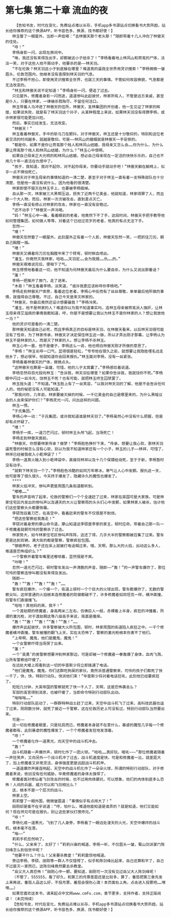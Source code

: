 # 第七集 第二十章 流血的夜
        【告知书友，时代在变化，免费站点难以长存，手机app多书源站点切换看书大势所趋，站长给你推荐的这个换源APP，听书音色多、换源、找书都好使！】
       林玉瞥了一眼屋外，当即一声低喝：“去林傲天那个老头那！”随即带着十几人冲向了林傲天的住处。
       “呼！”
       李杨身影一闪，出现在房间中。
       “唉，我还没有来得及出手，却都被这小子给杀了！”李杨看着地上林风山和蒋鸾的尸体，淡淡一笑，对于这些人他不屑动手，他要杀的是——林天羽。
       “不在伦敦？林天羽这小子到底躲在哪里？难道真的逼我全世界用灵识搜索！”李杨微微一皱眉头，伦敦范围内，他根本没有查探到林天羽的气息。
       不过李杨不担心，即使用灵识搜索全世界，也就三天的事情。不管如何改容换貌，气息都是无法改变的。
       “林玉和林傲天说不定知道！”李杨身形一闪，便追了过去。
       只见屋外，修魔者身影一闪而逝，道道惨叫此起彼伏，林家所有人，不管是远方亲戚，甚至是仆人，只要在林家，一律被杀戮殆尽，不留任何活口。
       林玉带着人马冲进了林傲天的住所，林傲天，圣林集团的开创者，他一生见证了林家的辉煌，如果说失败，就是有了林天羽这个孙子，从某种程度上来说，如果林天羽没有得罪李杨，或许林家很可能更加兴旺。
       然后，事实已经发生，无法改变。
       “林傲天！”
       林玉看着林傲天，手中的斩马刀在颤抖，对于林傲天，林玉还是十分敬仰的，特别和这位老者交流的时间越多，就越是敬仰。可是——林风山的婚姻就是林傲天一手安排的。
       “都是你，如果不是你让蒋鸾那个贱人和林风山结婚，我母亲又怎么会……你为什么，为什么要让蒋鸾那个贱人和林风山结婚，为什么？”林玉心中恨啊。
       如果自己母亲正大光明的和林风山结婚，想必自己母亲现在一定活的快快乐乐的，自己也不用几十年一直活在仇恨中了。
       “孩子，我知道，我对不起你，对不起你母亲，你要动手就动手吧！”林傲天躺在躺椅上，似乎一点不惧怕死亡。
       林傲天对于林玉母亲的事情知道的一清二楚，甚至于对于林玉一直有着一支特殊部队也十分清楚，但是他一直没有说什么，因为他看的很清楚。
       林家即使不毁灭在林玉手上，也要被李杨毁掉。
       自从那一次，林家被三大黑帮压迫，损失了近两千亿美金，他就知道，林家得罪了人，而且是一个大人物，而后，林家一次次被攻击，直到差点灭亡。
       李杨一直没有停止对林家的攻击，林家也一直没有安稳过。
       “还不动手？”林傲天一声冷喝。
       “妈！”林玉心中一痛，看着眼前的老者，他竟然下不了手，这段时间，林傲天手把手教导他如何管理集团，如何做人等等，对着这个已经过百岁的老者，他真的有点无法下手。
       忽然——
       “噗！”
       林傲天忽然瞥了一眼屋外，此刻屋外正有着一个人影，林傲天忽然一笑，一把抓住刀刃，朝自己胸膛一插。
       “噗！”
       林傲天又横着将刀刃在胸膛中来了个转弯，顿时鲜血喷出。
       “潘玉，你竟然灭我林家，哈哈……天羽定……会为我报……仇……的。”
       林傲天艰难说完后，便咽下了气。
       林玉愣愣地看着这一切，他不知道为何林傲天最后为什么要自杀，为什么又说出那番话？
       “蓬！”
       李杨一把推开了房门，走了进来。
       “木易！”林玉看着李杨，淡笑道，“或许我更应该称呼你李杨吧。”
       李杨走到林傲天尸体旁，看着这位老者，李杨心中反而有了丝丝尊敬，单单最后他所做的事情，就值得自己尊敬。不过，自己今天是来灭林家的。
       “林傲天，你最后竟然还设计想要骗我？”李杨冷笑。
       “潘玉，他不是林家的人？难道你以为我不知道事实吗，连林玉母亲被蒋鸾派人强奸，让林玉母亲得艾滋病的事情我都知道，哼，你是不是想要让我以为林玉不是你林家的人？想让我放他一马？”
       他的灵识可是看的一清二楚。
       那林傲天知道自己必死，而且李杨真正的目标是林天羽，在林傲天看来，以后林天羽很可能没有了性命，为了林家传承，林傲天才决定保住林玉这一脉，所以才弄出刚才那幕，让李杨认为林玉不是林家的人，而是灭了林家的人。想让李杨不杀林玉。
       林玉心中一震，他不是傻子，李杨这么一说，他也明白林傲天刚才所做的意思了。
       “李杨！”林玉长呼一口气，显得很是轻松，“爷爷他在很久之前，就想要让我隐姓埋名远走他乡了，想必很早，他就知道你会回来报仇。”林玉面对李杨，没有一丝紧张。
       李杨看着林傲天的尸体，微微点头。
       “这林傲天也算是一枭雄，可惜，他的儿子太窝囊了。”李杨感叹着说道。
       李杨忽然将目光投向林玉：“告诉我，林天羽在哪里？如果你告诉我，我就饶你不死。”李杨眼中闪过一丝冷光，饶林玉不死？也有可能，就把林玉终生囚禁罢了。
       林玉摇头道：“不知道。”林玉脸上有了一丝笑容，“以我对林天羽的了解，他是不会告诉任何人的，他的秘密没有人可能知道。”
       “那我问你，几年前，林家要被灭掉的时候，一千亿美金的自己是哪里来的，为什么黑暗议会的人会来保护你们？”李杨灵光一闪，问出这样的问题。
       林玉一愣。
       “于氏集团。”
       李杨心中一动：“于氏集团，或许我知道谁是林天羽了。”李杨虽然心中没有什么把握，但是却有点怀疑了。
       “噗！”
       李杨手一挥，一道刀芒闪过，顿时林玉头颅飞起，当场死亡！
       李杨走到林傲天面前。
       “林傲天，你想要林家传承？做梦！”李杨脸色狰狞下来，“传承，想要让我心软，那林天羽逼死雪的时候怎么没有心软，别以为我不知道林家还有一个小子，林玉的儿子——林祥，可惜了，林祥已经被我收入小乾坤袋了！”
       李杨一道真火输入到小乾坤袋中，直接将林祥以及十几个保镖给烧死，至于于新，李杨暂时没有动手。
       “就剩下林天羽一个了。”李杨脸色冷酷的如同万年寒冰，寒气让人心中发颤。报仇这一天，他可是等了很久很久，今天终于爆发了，隐藏许久的魔性也爆发了。
       ****
       林家火焰冲天，惨叫声更是周围几条街道都听到。
       “嘟嘟……”
       警车的声音响了起来，伦敦的警察们一个个全速赶了过来，林家在英国可是大家族，可是林家住宅区内发出的惨叫声以及通天的大火让警察局的头头们心中发颤，如果林家人被杀，估计他们这些警察头头都要倒霉。
       李硕驾驭着刀芒，在高空中，看着赶来的警车不仅很是不耐烦。
       “把这些警察给我轰走！”
       李硕对着身旁的摩山命令道，摩山知道这李硕是李家的家主，顿时应命，带着自己那一队一千修魔者就朝可怜的警察杀了过去。
       林家势大，如今林家住宅区惨叫声阵阵，这还了得，几乎大半的警察都被召集了过来。警车更是达到百辆，满大街的都是警察，警察疯狂包围。
       “够娘养的，老子还在床上就被打电话喊过来，哦，天啊，那么大的火焰，出动这么多人，难道是恐怖组织么？”
       一个警察开着警车嘴里还嘟哝着，显然很是不爽。
       “咔嚓！”
       忽然一道光芒闪过，顿时警车发出一声清脆的声音，随即——“轰！”的一声警车爆炸了，那位可怜的警察连惨叫都没有来得及发出。
       随即——
       “轰！”“轰！”“轰！”“轰！”……
       警车疯狂爆炸，一个接一个，街道上顿时一个个巨大的火球出现，警车都爆炸了，无数的警察尖叫，这样普通的火焰根本连修魔者的防御都破不了，许多修魔者如同坦克一样，横冲直撞，将警车们直接撞飞。
       “哈哈！真他妈的爽，我干！”
       一个渡劫期的修魔者，身高两米二左右，仿佛巨人一般，赤裸着上半身，疯狂的冲撞着，所谓的激光枪，对于渡劫期这等八级高手来说，简直是瘙痒。
       “轰！”“轰！”“轰！”“轰！”“轰！”……
       爆炸声此起彼伏，许多警察被大火所包围，顿时，林家周围的街道陷入疯狂之中。一千个修魔者横冲直撞，警车被撞的翻飞上天，实在太恐怖了，警察的激光枪根本伤害不了他们。
       “上帝啊，魔鬼，他们是魔鬼，魔鬼！”
       一个女警察吓得当场哭了出来。
       “蓬！”
       一个‘英勇’的男警察想要冲到林家那边，可是却被一个修魔者一拳轰爆了身体，血肉飞溅，让所有警察给吓傻了。
       在远处大楼上观看到这一切的毕查斯少将立即拨通了电话。
       “他们是魔鬼，魔鬼，你们这群吃狗屎的家伙，竟然派普通警察来，可怜的孩子们都死了快一千了，快，快，特别行动队，快派他们来！”毕查斯少将对着电话狂吼，此刻他已经要疯狂了。
       短短几分钟，大英帝国的警察就死了快一千人了，天啊，这是恐怖袭击么？
       军部的高官得到消息，也被吓傻了，当即命令特别行动部队出动。
       “嗡嗡嗡……”
       特别行动部队启动了，一群群特种战士赶了过来，天空中战斗机飞了过来，高科技武器也运了过来，刚刚数分钟，就死了接近一千警察，这在伦敦历史上可没有过，特别行动部队当然要出来。
       可是——
       这一切在修魔者眼里，只是玩具而已，修魔者本身就不在意什么，暴虐的魔性几乎每一个修魔者都有，此刻暴虐的魔性爆发了，一个个修魔者发狂地发泄着。
       “呼！”
       一个修魔者化作一道黑光，向天空中的战斗机冲去。
       “轰！”
       战斗机随着一声爆炸声，顿时化作了一团火球。“哈哈……真好玩，哦吼~~~”那位修魔者随着一声狂笑声，又向另外一个战斗机冲了过去，战斗机速度是快，可是和修魔者一比，就差距大了，加上修魔者又非常灵活，身体强度更是远超战斗机机甲。
       一道道爆炸声接连响起，天空中的战斗机化作了一朵朵火球，所谓的特别行动部队，对于修魔者来说，依旧没有任何威胁，毕竟修魔者的身体太强悍了。
       修魔者面对修仙者飞剑攻击的时候，也不过用肉体硬抗，可以想象，他们的肉体到底多么恐怖！人间的兵器，威力可以和飞剑相比么？
       这，根本不是一个层次的战斗。
       林家上空。
       莉莉瞥了一眼外围，微微皱眉道：“事情似乎有点闹大了！”
       田刚却是毫不在乎说道：“哼，怕什么，难道他能知道是谁弄的？就是知道，他们又能如何？现在师兄可是在报仇，别让这些家伙打搅师兄。”
       “呼！”
       李杨化成一道黑光，飞到了几人身旁，李杨看了一眼远处漫天的火光，天空中爆炸的战斗机，根本毫不在意。
       “嗡——”
       莉莉手机忽然响了。
       “什么，父亲来了，太好了！”莉莉兴奋的喊道，李杨一听，不仅眉头一皱，蜀山剑派掌门陈剑峰怎么到俗世中呢？
       “他要干什么？什么！父亲要杀教皇！”莉莉震惊地喊道。
       旁边李杨、李硕、田刚等一群人不仅错愕了，似乎和陈剑峰比起来，自己还算和平了，自己不过是灭一家而已，这陈剑峰竟然要去杀教皇。
       “岳父大人真恐怖！”田刚心中一颤，要知道，田刚可一次没有见过岳父大人陈剑峰呢！
       （不管了，555555，看了好久，和第三的月票差距还是比较多，算了，番茄把第三章先发上来再说，番茄人品这么好，不投月票，番茄会很伤心滴！本页面右上角，点击进入投票吧……嘿嘿……）
       如果您喜欢这本书，请来起点中文网www.cmFu.com，章节更多，支持作者，支持正版阅读！（未完待续）
       【告知书友，时代在变化，免费站点难以长存，手机app多书源站点切换看书大势所趋，站长给你推荐的这个换源APP，听书音色多、换源、找书都好使！】